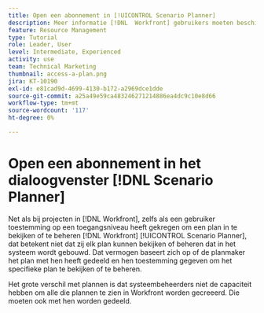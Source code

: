 ```yaml
---
title: Open een abonnement in [!UICONTROL Scenario Planner]
description: Meer informatie [!DNL  Workfront] gebruikers moeten beschikken over de benodigde machtigingen om toegang te krijgen tot de plannen in de [!UICONTROL Scenario Planner].
feature: Resource Management
type: Tutorial
role: Leader, User
level: Intermediate, Experienced
activity: use
team: Technical Marketing
thumbnail: access-a-plan.png
jira: KT-10190
exl-id: e81cad9d-4699-4130-b172-a2969dce1dde
source-git-commit: a25a49e59ca483246271214886ea4dc9c10e8d66
workflow-type: tm+mt
source-wordcount: '117'
ht-degree: 0%

---
```


# Open een abonnement in het dialoogvenster [!DNL Scenario Planner]

Net als bij projecten in [!DNL Workfront], zelfs als een gebruiker toestemming op een toegangsniveau heeft gekregen om een plan in te bekijken of te beheren [!DNL Workfront] [!UICONTROL Scenario Planner], dat betekent niet dat zij elk plan kunnen bekijken of beheren dat in het systeem wordt gebouwd. Dat vermogen baseert zich op of de planmaker het plan met hen heeft gedeeld en hen toestemming gegeven om het specifieke plan te bekijken of te beheren.

Het grote verschil met plannen is dat systeembeheerders niet de capaciteit hebben om alle die plannen te zien in Workfront worden gecreeerd. Die moeten ook met hen worden gedeeld.

